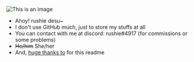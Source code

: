 ![This is an image](https://imgur.com/DVzcTj2.png)
- Ahoy! rushie desu~
- I don't use GitHub much, just to store my stuffs at all
- You can contact with me at discord: rushie#4917 (for commissions or some problems)
- ~~He/him~~ She/her
- And, [huge thanks to](https://pages.github.com/) for this readme
<!---
rushiedesu/rushiedesu is a ✨ special ✨ repository because its `README.md` (this file) appears on your GitHub profile.
You can click the Preview link to take a look at your changes.
--->
